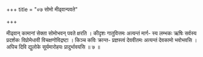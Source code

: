 +++
title = "०७ सोमो मीढ्वान्पवते"

+++

मीढ्वान् कामानां सेक्ता सोमोभवन् पवते क्षरति । कीदृशः गातुवित्तमः अत्यन्तं मार्ग- स्य लम्भकः ऋषिः सर्वस्य प्रदर्शकः विप्रोमेधावी विचक्षणोविद्रष्टा । किञ्च कविः क्रान्त- प्रज्ञस्त्वं देववीतमः अत्यन्तं देवकामो भवोभवसि । अपिच दिवि द्युलोके सूर्यमारोहयः प्रादुर्भावयसि ॥ ७ ॥